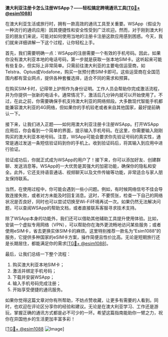 **澳大利亚注册卡怎么注册WSApp？——轻松搞定跨境通讯工具[[TG💪+ @esim1088](https://t.me/s/esim1088)]**

在澳大利亚生活或旅行时，拥有一款高效的通讯工具至关重要。WSApp（假设为一种流行的通讯应用）因其便捷性和安全性受到广泛欢迎。然而，对于刚到澳大利亚的朋友们来说，可能对如何使用当地的注册卡注册这款应用感到困惑。今天，我们就来详细讲解一下这个过程，让你轻松上手。

首先，我们需要明确一点：WSApp的注册需要一个有效的手机号码。因此，如果你没有澳大利亚本地的电话号码，第一步就是获取一张本地SIM卡。这听起来可能有些复杂，但实际上非常简单。只需前往澳大利亚的主要电信运营商，如Telstra、Optus或Vodafone，购买一张预付费SIM卡即可。这些运营商在全国范围内都有营业网点，提供各种套餐选择，适合不同的需求和预算。

在购买SIM卡时，记得带上护照作为身份证明。工作人员会帮助你完成激活流程，并为你提供一张新的电话卡。通常情况下，激活后几分钟内就可以开始使用了。不过，在此之前，你需要确保手机支持澳大利亚的网络频段。大多数现代智能手机都能兼容澳大利亚的4G网络，但如果你的手机较老或者来自其他国家，最好提前确认一下。

接下来，让我们进入正题——如何用澳大利亚注册卡注册WSApp。打开WSApp应用后，你会看到一个简单的界面，提示输入手机号码。在这里，你需要输入刚刚购买的澳大利亚本地号码。注意，WSApp可能会要求你先验证号码的真实性，通常是通过发送一条短信验证码到你的手机上。收到验证码后，将其输入到应用中进行验证。

验证成功后，你就正式成为WSApp的用户了！接下来，你可以添加好友、创建群聊、发送消息等。WSApp的一大优势是其强大的加密功能，确保你的隐私和安全。此外，它还支持语音通话、视频聊天以及文件传输等功能，非常适合与家人朋友保持联系。

当然，在使用过程中，你可能会遇到一些小问题。例如，有时候网络信号不佳会导致连接失败，或者对方未能及时回复消息。这时，不要慌张，检查一下自己的网络状况是否良好，同时也可以尝试切换至Wi-Fi环境再试一次。如果仍然无法解决问题，可以查阅WSApp的帮助文档，或者直接联系客服寻求技术支持。

除了WSApp本身的功能外，我们还可以借助其他辅助工具提升使用体验。比如，安装一个虚拟专用网络（VPN），可以帮助你在海外更流畅地访问某些服务；或者使用eSIM卡，省去更换实体SIM卡的麻烦。这里特别推荐一款名为“Esim1088”的服务，它提供多种国家的eSIM卡方案，操作简便且性价比高。无论是短期旅行还是长期居住，都能满足你的需求[[TG💪+ @esim1088](https://t.me/s/esim1088)]。

最后，让我们总结一下整个流程：
1. 购买澳大利亚本地SIM卡；
2. 激活并绑定手机号码；
3. 下载并安装WSApp；
4. 输入手机号码完成注册；
5. 开始享受便捷的通讯服务。

如果你觉得这篇文章对你有所帮助，不妨点赞收藏，让更多有需要的人看到。同时，也欢迎在评论区分享你的经验和建议。无论是在澳大利亚学习、工作还是游玩，掌握正确的通讯方式都是必不可少的一环。希望这篇指南能助你一臂之力，祝你在异国他乡的生活更加丰富多彩！

[[TG💪+ @esim1088](https://t.me/s/esim1088) ![Image](https://i.postimg.cc/4NQfJmqS/Snipaste-2025-05-13-00-14-12.png)]